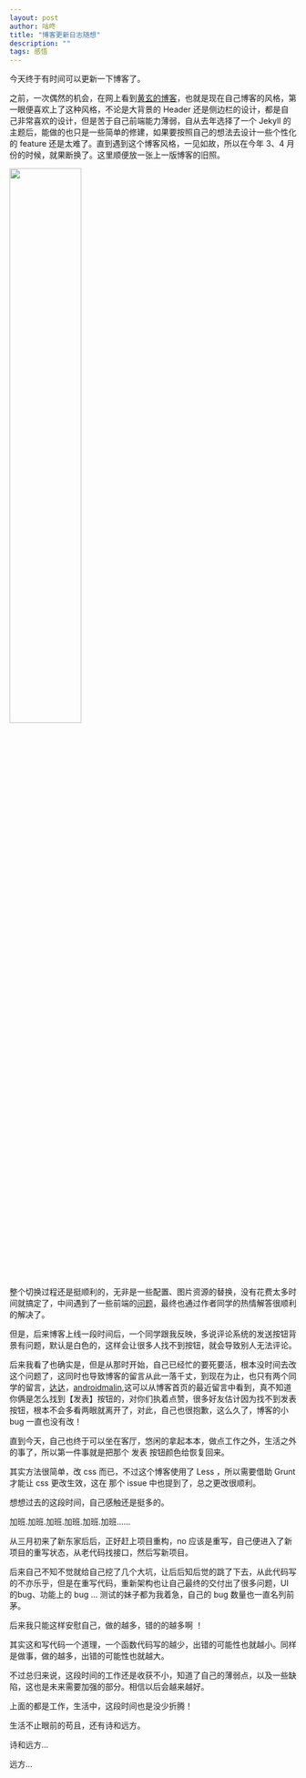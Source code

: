```yaml
---
layout: post
author: 咕咚
title: "博客更新日志随想"
description: ""
tags: 感悟
---
```


今天终于有时间可以更新一下博客了。

之前，一次偶然的机会，在网上看到[黄玄的博客](http://huangxuan.me/)，也就是现在自己博客的风格，第一眼便喜欢上了这种风格，不论是大背景的 Header 还是侧边栏的设计，都是自己非常喜欢的设计，但是苦于自己前端能力薄弱，自从去年选择了一个 Jekyll 的主题后，能做的也只是一些简单的修建，如果要按照自己的想法去设计一些个性化的 feature 还是太难了。直到遇到这个博客风格，一见如故，所以在今年 3、4 月份的时候，就果断换了。这里顺便放一张上一版博客的旧照。

<img src="http://7xr9gx.com1.z0.glb.clouddn.com/gd.gif" style="width: 50%;">

整个切换过程还是挺顺利的，无非是一些配置、图片资源的替换，没有花费太多时间就搞定了，中间遇到了一些前端的[问题](https://github.com/Huxpro/huxpro.github.io/issues/57)，最终也通过作者同学的热情解答很顺利的解决了。

但是，后来博客上线一段时间后，一个同学跟我反映，多说评论系统的发送按钮背景有问题，默认是白色的，这样会让很多人找不到按钮，就会导致别人无法评论。

后来我看了也确实是，但是从那时开始，自己已经忙的要死要活，根本没时间去改这个问题了，这同时也导致博客的留言从此一落千丈，到现在为止，也只有两个同学的留言，[达达](http://weibo.com/u/2030683111)，[androidmalin](http://weibo.com/androidmalin?refer_flag=1005055013_),这可以从博客首页的最近留言中看到，真不知道你俩是怎么找到【发表】按钮的，对你们执着点赞，很多好友估计因为找不到发表按钮，根本不会多看两眼就离开了，对此，自己也很抱歉，这么久了，博客的小 bug 一直也没有改！

直到今天，自己也终于可以坐在客厅，悠闲的拿起本本，做点工作之外，生活之外的事了，所以第一件事就是把那个 发表 按钮颜色给恢复回来。

其实方法很简单，改 css 而已，不过这个博客使用了 Less ，所以需要借助 Grunt 才能让 css 更改生效，这在 那个 issue 中也提到了，总之更改很顺利。

想想过去的这段时间，自己感触还是挺多的。

加班.加班.加班.加班.加班.加班......

从三月初来了新东家后后，正好赶上项目重构，no 应该是重写，自己便进入了新项目的重写状态，从老代码找接口，然后写新项目。

后来自己不知不觉就给自己挖了几个大坑，让后后知后觉的跳了下去，从此代码写的不亦乐乎，但是在重写代码，重新架构也让自己最终的交付出了很多问题，UI 的bug、功能上的 bug ... 测试的妹子都为我着急，自己的 bug 数量也一直名列前茅。

后来我只能这样安慰自己，做的越多，错的的越多啊 ！

其实这和写代码一个道理，一个函数代码写的越少，出错的可能性也就越小。同样是做事，做的越多，出错的可能性也就越大。

不过总归来说，这段时间的工作还是收获不小，知道了自己的薄弱点，以及一些缺陷，这也是未来需要加强的部分。相信以后会越来越好。

上面的都是工作，生活中，这段时间也是没少折腾！

生活不止眼前的苟且，还有诗和远方。

诗和远方...

远方...
